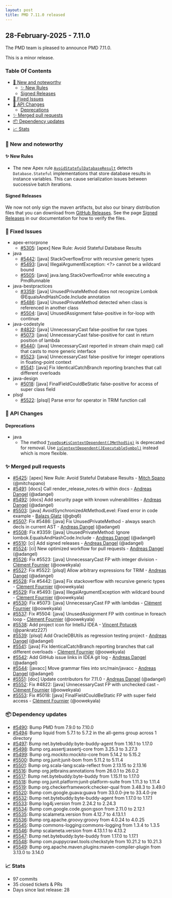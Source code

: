 ```yaml
---
layout: post
title: PMD 7.11.0 released
---
```


## 28-February-2025 - 7.11.0

The PMD team is pleased to announce PMD 7.11.0.

This is a minor release.

### Table Of Contents

* [🚀 New and noteworthy](#new-and-noteworthy)
    * [✨ New Rules](#new-rules)
    * [Signed Releases](#signed-releases)
* [🐛 Fixed Issues](#fixed-issues)
* [🚨 API Changes](#api-changes)
    * [Deprecations](#deprecations)
* [✨ Merged pull requests](#merged-pull-requests)
* [📦 Dependency updates](#dependency-updates)
* [📈 Stats](#stats)

### 🚀 New and noteworthy

#### ✨ New Rules
* The new Apex rule [`AvoidStatefulDatabaseResult`](https://docs.pmd-code.org/pmd-doc-7.11.0/pmd_rules_apex_errorprone.html#avoidstatefuldatabaseresult) detects `Database.Stateful` implementations
  that store database results in instance variables. This can cause serialization issues between successive batch
  iterations.

#### Signed Releases
We now not only sign the maven artifacts, but also our binary distribution files that you can
download from [GitHub Releases](https://github.com/pmd/pmd/releases).
See the page [Signed Releases](https://docs.pmd-code.org/pmd-doc-7.11.0/pmd_userdocs_signed_releases.html) in our documentation for how to verify the files.

### 🐛 Fixed Issues
* apex-errorprone
  * [#5305](https://github.com/pmd/pmd/issues/5305): \[apex] New Rule: Avoid Stateful Database Results
* java
  * [#5442](https://github.com/pmd/pmd/issues/5442): \[java] StackOverflowError with recursive generic types
  * [#5493](https://github.com/pmd/pmd/issues/5493): \[java] IllegalArgumentException: <?> cannot be a wildcard bound
  * [#5505](https://github.com/pmd/pmd/issues/5505): \[java] java.lang.StackOverflowError while executing a PmdRunnable
* java-bestpractices
  * [#3359](https://github.com/pmd/pmd/issues/3359): \[java] UnusedPrivateMethod does not recognize Lombok @<!-- -->EqualsAndHashCode.Include annotation
  * [#5486](https://github.com/pmd/pmd/issues/5486): \[java] UnusedPrivateMethod detected when class is referenced in another class
  * [#5504](https://github.com/pmd/pmd/issues/5504): \[java] UnusedAssignment false-positive in for-loop with continue
* java-codestyle
  * [#4822](https://github.com/pmd/pmd/issues/4822): \[java] UnnecessaryCast false-positive for raw types
  * [#5073](https://github.com/pmd/pmd/issues/5073): \[java] UnnecessaryCast false-positive for cast in return position of lambda
  * [#5440](https://github.com/pmd/pmd/issues/5440): \[java] UnnecessaryCast reported in stream chain map() call that casts to more generic interface
  * [#5523](https://github.com/pmd/pmd/issues/5523): \[java] UnnecessaryCast false-positive for integer operations in floating-point context
  * [#5541](https://github.com/pmd/pmd/pull/5541):   \[java] Fix IdenticalCatchBranch reporting branches that call different overloads
* java-design
  * [#5018](https://github.com/pmd/pmd/issues/5018): \[java] FinalFieldCouldBeStatic false-positive for access of super class field
* plsql
  * [#5522](https://github.com/pmd/pmd/issues/5522): \[plsql] Parse error for operator in TRIM function call

### 🚨 API Changes
#### Deprecations
* java
  * The method <a href="https://docs.pmd-code.org/apidocs/pmd-java/7.11.0/net/sourceforge/pmd/lang/java/types/TypeOps.html#isContextDependent(net.sourceforge.pmd.lang.java.types.JMethodSig)"><code>TypeOps#isContextDependent(JMethodSig)</code></a> is deprecated for removal.
    Use <a href="https://docs.pmd-code.org/apidocs/pmd-java/7.11.0/net/sourceforge/pmd/lang/java/types/TypeOps.html#isContextDependent(net.sourceforge.pmd.lang.java.symbols.JExecutableSymbol)"><code>isContextDependent(JExecutableSymbol)</code></a> instead which
    is more flexible.

### ✨ Merged pull requests
<!-- content will be automatically generated, see /do-release.sh -->
* [#5425](https://github.com/pmd/pmd/pull/5425): \[apex] New Rule: Avoid Stateful Database Results - [Mitch Spano](https://github.com/mitchspano) (@mitchspano)
* [#5491](https://github.com/pmd/pmd/pull/5491): \[docs] Call render_release_notes.rb within docs - [Andreas Dangel](https://github.com/adangel) (@adangel)
* [#5492](https://github.com/pmd/pmd/pull/5492): \[docs] Add security page with known vulnerabilities - [Andreas Dangel](https://github.com/adangel) (@adangel)
* [#5503](https://github.com/pmd/pmd/pull/5503): \[java] AvoidSynchronizedAtMethodLevel: Fixed error in code example - [Balazs Glatz](https://github.com/gbq6) (@gbq6)
* [#5507](https://github.com/pmd/pmd/pull/5507): Fix #5486: \[java] Fix UnusedPrivateMethod - always search decls in current AST - [Andreas Dangel](https://github.com/adangel) (@adangel)
* [#5508](https://github.com/pmd/pmd/pull/5508): Fix #3359: \[java] UnusedPrivateMethod: Ignore lombok.EqualsAndHashCode.Include - [Andreas Dangel](https://github.com/adangel) (@adangel)
* [#5510](https://github.com/pmd/pmd/pull/5510): \[ci] Add signed releases - [Andreas Dangel](https://github.com/adangel) (@adangel)
* [#5524](https://github.com/pmd/pmd/pull/5524): \[ci] New optimized workflow for pull requests - [Andreas Dangel](https://github.com/adangel) (@adangel)
* [#5526](https://github.com/pmd/pmd/pull/5526): Fix #5523: \[java] UnnecessaryCast FP with integer division - [Clément Fournier](https://github.com/oowekyala) (@oowekyala)
* [#5527](https://github.com/pmd/pmd/pull/5527): Fix #5522: \[plsql] Allow arbitrary expressions for TRIM - [Andreas Dangel](https://github.com/adangel) (@adangel)
* [#5528](https://github.com/pmd/pmd/pull/5528): Fix #5442: \[java] Fix stackoverflow with recursive generic types - [Clément Fournier](https://github.com/oowekyala) (@oowekyala)
* [#5529](https://github.com/pmd/pmd/pull/5529): Fix #5493: \[java] IllegalArgumentException with wildcard bound - [Clément Fournier](https://github.com/oowekyala) (@oowekyala)
* [#5530](https://github.com/pmd/pmd/pull/5530): Fix #5073: \[java] UnnecessaryCast FP with lambdas - [Clément Fournier](https://github.com/oowekyala) (@oowekyala)
* [#5537](https://github.com/pmd/pmd/pull/5537): Fix #5504: \[java] UnusedAssignment FP with continue in foreach loop - [Clément Fournier](https://github.com/oowekyala) (@oowekyala)
* [#5538](https://github.com/pmd/pmd/pull/5538): Add project icon for IntelliJ IDEA - [Vincent Potucek](https://github.com/pankratz227) (@pankratz227)
* [#5539](https://github.com/pmd/pmd/pull/5539): \[plsql] Add OracleDBUtils as regression testing project - [Andreas Dangel](https://github.com/adangel) (@adangel)
* [#5541](https://github.com/pmd/pmd/pull/5541): \[java] Fix IdenticalCatchBranch reporting branches that call different overloads - [Clément Fournier](https://github.com/oowekyala) (@oowekyala)
* [#5542](https://github.com/pmd/pmd/pull/5542): Add GitHub issue links in IDEA git log - [Andreas Dangel](https://github.com/adangel) (@adangel)
* [#5544](https://github.com/pmd/pmd/pull/5544): \[javacc] Move grammar files into src/main/javacc - [Andreas Dangel](https://github.com/adangel) (@adangel)
* [#5551](https://github.com/pmd/pmd/pull/5551): \[doc] Update contributors for 7.11.0 - [Andreas Dangel](https://github.com/adangel) (@adangel)
* [#5552](https://github.com/pmd/pmd/pull/5552): Fix #4822: \[java] UnnecessaryCast FP with unchecked cast - [Clément Fournier](https://github.com/oowekyala) (@oowekyala)
* [#5553](https://github.com/pmd/pmd/pull/5553): Fix #5018: \[java] FinalFieldCouldBeStatic FP with super field access - [Clément Fournier](https://github.com/oowekyala) (@oowekyala)

### 📦 Dependency updates
<!-- content will be automatically generated, see /do-release.sh -->
* [#5490](https://github.com/pmd/pmd/pull/5490): Bump PMD from 7.9.0 to 7.10.0
* [#5494](https://github.com/pmd/pmd/pull/5494): Bump liquid from 5.7.1 to 5.7.2 in the all-gems group across 1 directory
* [#5497](https://github.com/pmd/pmd/pull/5497): Bump net.bytebuddy:byte-buddy-agent from 1.16.1 to 1.17.0
* [#5498](https://github.com/pmd/pmd/pull/5498): Bump org.assertj:assertj-core from 3.25.3 to 3.27.3
* [#5499](https://github.com/pmd/pmd/pull/5499): Bump org.mockito:mockito-core from 5.14.2 to 5.15.2
* [#5500](https://github.com/pmd/pmd/pull/5500): Bump org.junit:junit-bom from 5.11.2 to 5.11.4
* [#5501](https://github.com/pmd/pmd/pull/5501): Bump org.scala-lang:scala-reflect from 2.13.15 to 2.13.16
* [#5516](https://github.com/pmd/pmd/pull/5516): Bump org.jetbrains:annotations from 26.0.1 to 26.0.2
* [#5517](https://github.com/pmd/pmd/pull/5517): Bump net.bytebuddy:byte-buddy from 1.15.11 to 1.17.0
* [#5518](https://github.com/pmd/pmd/pull/5518): Bump org.junit.platform:junit-platform-suite from 1.11.3 to 1.11.4
* [#5519](https://github.com/pmd/pmd/pull/5519): Bump org.checkerframework:checker-qual from 3.48.3 to 3.49.0
* [#5520](https://github.com/pmd/pmd/pull/5520): Bump com.google.guava:guava from 33.0.0-jre to 33.4.0-jre
* [#5532](https://github.com/pmd/pmd/pull/5532): Bump net.bytebuddy:byte-buddy-agent from 1.17.0 to 1.17.1
* [#5533](https://github.com/pmd/pmd/pull/5533): Bump log4j.version from 2.24.2 to 2.24.3
* [#5534](https://github.com/pmd/pmd/pull/5534): Bump com.google.code.gson:gson from 2.11.0 to 2.12.1
* [#5535](https://github.com/pmd/pmd/pull/5535): Bump scalameta.version from 4.12.7 to 4.13.1.1
* [#5536](https://github.com/pmd/pmd/pull/5536): Bump org.apache.groovy:groovy from 4.0.24 to 4.0.25
* [#5545](https://github.com/pmd/pmd/pull/5545): Bump commons-logging:commons-logging from 1.3.4 to 1.3.5
* [#5546](https://github.com/pmd/pmd/pull/5546): Bump scalameta.version from 4.13.1.1 to 4.13.2
* [#5547](https://github.com/pmd/pmd/pull/5547): Bump net.bytebuddy:byte-buddy from 1.17.0 to 1.17.1
* [#5548](https://github.com/pmd/pmd/pull/5548): Bump com.puppycrawl.tools:checkstyle from 10.21.2 to 10.21.3
* [#5549](https://github.com/pmd/pmd/pull/5549): Bump org.apache.maven.plugins:maven-compiler-plugin from 3.13.0 to 3.14.0

### 📈 Stats
<!-- content will be automatically generated, see /do-release.sh -->
* 97 commits
* 35 closed tickets & PRs
* Days since last release: 28
